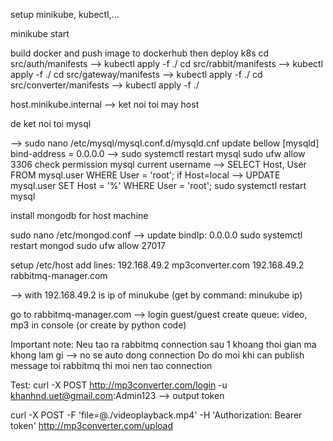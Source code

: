setup minikube, kubectl,...

minikube start

build docker and push image to dockerhub then deploy k8s
cd src/auth/manifests --> kubectl apply -f ./
cd src/rabbit/manifests --> kubectl apply -f ./
cd src/gateway/manifests --> kubectl apply -f ./
cd src/converter/manifests --> kubectl apply -f ./


host.minikube.internal --> ket noi toi may host


de ket noi toi mysql

--> sudo nano /etc/mysql/mysql.conf.d/mysqld.cnf
update bellow
[mysqld]
bind-address = 0.0.0.0
--> sudo systemctl restart mysql
sudo ufw allow 3306
check permission mysql current username
--> SELECT Host, User FROM mysql.user WHERE User = 'root';
if Host=local --> 
UPDATE mysql.user SET Host = '%' WHERE User = 'root';
sudo systemctl restart mysql



install mongodb for host machine

sudo nano /etc/mongod.conf
--> update bindIp: 0.0.0.0
sudo systemctl restart mongod
sudo ufw allow 27017



setup /etc/host add lines:
192.168.49.2 mp3converter.com
192.168.49.2 rabbitmq-manager.com

--> with 192.168.49.2 is ip of minukube (get by command: minukube ip)


go to rabbitmq-manager.com --> login guest/guest
create queue: video, mp3 in console (or create by python code)




Important note:
Neu tao ra rabbitmq connection sau 1 khoang thoi gian ma khong lam gi --> no se auto dong connection
Do do moi khi can publish message toi rabbitmq thi moi nen tao connection


Test:
curl -X POST http://mp3converter.com/login -u khanhnd.uet@gmail.com:Admin123
--> output token

curl -X POST -F 'file=@./videoplayback.mp4' -H 'Authorization: Bearer token' http://mp3converter.com/upload